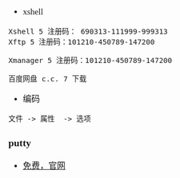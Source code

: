 <span  style="font-family: Simsun,serif; font-size: 17px; ">

- xshell

~~~
Xshell 5 注册码： 690313-111999-999313
Xftp 5 注册码：101210-450789-147200

Xmanager 5 注册码：101210-450789-147200

百度网盘 c.c. 7 下载

~~~

- 编码

~~~
文件 -> 属性  -> 选项
~~~

### putty

- [免费，官网](https://www.chiark.greenend.org.uk/~sgtatham/putty/latest.html)

</span>
